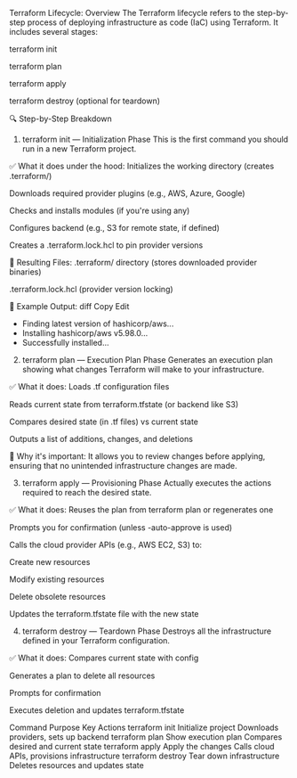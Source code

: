 Terraform Lifecycle: Overview
The Terraform lifecycle refers to the step-by-step process of deploying infrastructure as code (IaC) using Terraform. It includes several stages:

terraform init

terraform plan

terraform apply

terraform destroy (optional for teardown)

🔍 Step-by-Step Breakdown
1. terraform init — Initialization Phase
This is the first command you should run in a new Terraform project.

✅ What it does under the hood:
Initializes the working directory (creates .terraform/)

Downloads required provider plugins (e.g., AWS, Azure, Google)

Checks and installs modules (if you're using any)

Configures backend (e.g., S3 for remote state, if defined)

Creates a .terraform.lock.hcl to pin provider versions

📂 Resulting Files:
.terraform/ directory (stores downloaded provider binaries)

.terraform.lock.hcl (provider version locking)

📌 Example Output:
diff
Copy
Edit
- Finding latest version of hashicorp/aws...
- Installing hashicorp/aws v5.98.0...
- Successfully installed...
2. terraform plan — Execution Plan Phase
Generates an execution plan showing what changes Terraform will make to your infrastructure.

✅ What it does:
Loads .tf configuration files

Reads current state from terraform.tfstate (or backend like S3)

Compares desired state (in .tf files) vs current state

Outputs a list of additions, changes, and deletions

📘 Why it's important:
It allows you to review changes before applying, ensuring that no unintended infrastructure changes are made.

3. terraform apply — Provisioning Phase
Actually executes the actions required to reach the desired state.

✅ What it does:
Reuses the plan from terraform plan or regenerates one

Prompts you for confirmation (unless -auto-approve is used)

Calls the cloud provider APIs (e.g., AWS EC2, S3) to:

Create new resources

Modify existing resources

Delete obsolete resources

Updates the terraform.tfstate file with the new state

4. terraform destroy — Teardown Phase
Destroys all the infrastructure defined in your Terraform configuration.

✅ What it does:
Compares current state with config

Generates a plan to delete all resources

Prompts for confirmation

Executes deletion and updates terraform.tfstate



Command	  Purpose	   Key                            Actions
terraform init	    Initialize project	                  Downloads providers, sets up backend
terraform plan	    Show execution plan	                  Compares desired and current state
terraform apply	    Apply the changes	                  Calls cloud APIs, provisions infrastructure
terraform destroy	Tear down infrastructure          Deletes resources and updates state
